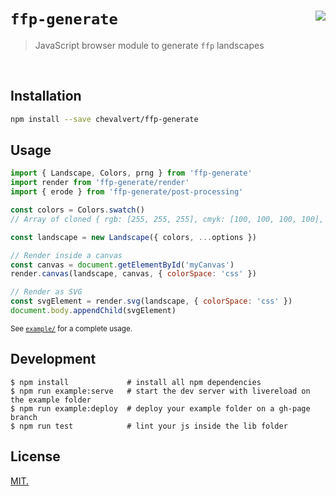 # `ffp-generate` [<img src="https://github.com/chevalvert.png?size=100" align="right">](http://chevalvert.fr/)
> JavaScript browser module to generate `ffp` landscapes

<br>

## Installation

```sh
npm install --save chevalvert/ffp-generate
```

## Usage

```js
import { Landscape, Colors, prng } from 'ffp-generate'
import render from 'ffp-generate/render'
import { erode } from 'ffp-generate/post-processing'

const colors = Colors.swatch()
// Array of cloned { rgb: [255, 255, 255], cmyk: [100, 100, 100, 100], css: 'rgb(255, 255, 255)', css-cmyk-proof: 'rgb(255, 255, 255)' }

const landscape = new Landscape({ colors, ...options })

// Render inside a canvas
const canvas = document.getElementById('myCanvas')
render.canvas(landscape, canvas, { colorSpace: 'css' })

// Render as SVG
const svgElement = render.svg(landscape, { colorSpace: 'css' })
document.body.appendChild(svgElement)

```
<sup>See [`example/`](example/index.html) for a complete usage.</sup>

## Development
```console
$ npm install             # install all npm dependencies
$ npm run example:serve   # start the dev server with livereload on the example folder
$ npm run example:deploy  # deploy your example folder on a gh-page branch
$ npm run test            # lint your js inside the lib folder
```

## License
[MIT.](https://tldrlegal.com/license/mit-license)

